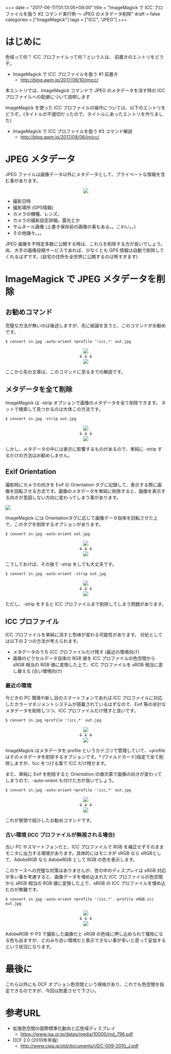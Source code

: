 +++
date = "2017-06-11T01:13:05+09:00"
title = "ImageMagick で ICC プロファイルを扱う #2 コマンド実行例 〜  JPEG のメタデータ削除"
draft = false
categories = ["ImageMagick"]
tags = ["ICC", "JPEG"]
+++

# はじめに

色域って何？ ICC プロファイルって何？という人は、 前置きのエントリをどうぞ。

-  ImageMagick で ICC プロファイルを扱う #1 前置き
   - http://blog.awm.jp/2017/06/10/imicc/

本エントリでは、ImageMagick コマンドで JPEG のメタデータを消す時の ICC プロファイルへの配慮について説明します

ImageMagick を使った ICC プロファイルの操作については、以下のエントリをどうぞ。(タイトルが不適切だったので、タイトルにあったエントリを作りました)

-  ImageMagick で ICC プロファイルを扱う #3 コマンド解説
   - http://blog.awm.jp/2017/08/06/imicc/

# JPEG メタデータ

JPEG ファイルは画像データ以外にメタデータとして、プライベートな情報を含む事があります。

<center> <img src="../fig1.png" /> </center>

- 撮影日時
- 撮影場所 (GPS情報)
- カメラの機種、レンズ。
- カメラの撮影設定詳細。露光とか
- サムネール画像 (上書き保存前の画像の事もある。。こわい。。)
- その他諸々。。。

JPEG 画像を不特定多数に公開する時は、これらを削除する方が良いでしょう。
尚、大手の画像投稿サービスであれば、少なくとも GPS 情報は自動で削除してくれるはずです。(自宅の住所を全世界に公開するのは怖すぎます)

# ImageMagick で JPEG メタデータを削除

## お勧めコマンド

完璧な方法が無いのは後述しますが、先に結論を言うと、このコマンドがお勧めです。

```
$ convert in.jpg -auto-orient +profile '!icc,*' out.jpg
```

<center>
  <img src="../fig2.png" /> <br />
  ↓ ↓ ↓ <br>
  <img src="../fig3-final.png" />
</center>

ここから先の文章は、このコマンドに至るまでの解説です。

## メタデータを全て削除

ImageMagick は -strip オプションで画像のメタデータを全て削除できます。
ネットで検索して見つかるのは大体この方法です。

```
$ convert in.jpg -strip out.jpg
```

<center>
  <img src="../fig2.png" /> <br />
  ↓ ↓ ↓ <br>
  <img src="../fig4-strip.png" />
</center>

しかし、メタデータの中には表示に影響するものがあるので、単純に -strip するだけの方法はお勧めしません。

## Exif Orientation

撮影時にカメラの向きを Exif の Orientation タグに記録して、表示する際に画像を回転させる方式です。画像のメタデータを単純に削除すると、画像を表示する向きが意図しない方向に変わってしまう事があります。

<img src="../digicame2.png">

ImageMagick には Orientationタグに応じて画像データ自体を回転させた上で、このタグを削除するオプションがあります。

```
$ convert in.jpg -auto-orient out.jpg
```
<center>
  <img src="../fig2.png" /> <br />
  ↓ ↓ ↓ <br>
  <img src="../fig5.2-auto-orient.png" />
</center>

こうしておけば、その後で -strip をしても大丈夫です。

```
$ convert in.jpg -auto-orient -strip out.jpg
```

<center>
  <img src="../fig2.png" /> <br />
  ↓ ↓ ↓ <br>
  <img src="../fig5-auto-orient.png" />
</center>

ただし、-strip をすると ICC プロファイルまで削除してしまう問題があります。

## ICC プロファイル

ICC プロファイルを単純に消すと色味が変わる可能性があります。
対処としては以下の２つの方法が考えられます。

- メタデータのうち ICC プロファイルだけ残す (最近の環境向け)
- 画像のピクセルデータ自体の RGB 値を ICC プロファイルの色空間から sRGB 相当の RGB 値に変換した上で、ICC プロファイルを sRGB 相当に差し替える (古い環境向け)

### 最近の環境

今どきの PC 環境や新し目のスマートフォンであれば ICC プロファイルに対応したカラーマネジメントシステムが搭載されているはずなので、Exif 等の余計なメタデータを削除しつつ、ICC プロファイルだけ残すと良いです。

```
$ convert in.jpg +profile '!icc,*' out.jpg
```
<center>
  <img src="../fig2.png" /> <br />
  ↓ ↓ ↓ <br>
  <img src="../fig3.2-prefinal.png" />
</center>

ImageMagick はメタデータを profile というカテゴリで管理していて、+profile はそのメタデータを削除するオプションです。* (ワイルドカード)指定で全て削除しますが、!icc をつける事で ICC だけ残せます。

また、単純に Exif を削除すると Orientation の値次第で画像の向きが変わってしまうので、-auto-orient も付けた方が良いでしょう。

```
$ convert in.jpg -auto-orient +profile '!icc,*' out.jpg
```
<center>
  <img src="../fig2.png" /> <br />
  ↓ ↓ ↓ <br>
  <img src="../fig3-final.png" />
</center>

これが冒頭で紹介したお勧めコマンドです。

### 古い環境 (ICC プロファイルが無視される場合)

古い PC やスマートフォンだと、ICC プロファイルで RGB を補正せずそのままモニタに出力する環境があります。具体的にはモニタが sRGB なら sRGBとして、AdobeRGB なら AdobeRGB として RGB の色を表示します。

このケースへの完璧な対策はありませんが、世の中のディスプレイは sRGB 対応が多い事を考慮すると、画像データを埋め込まれた ICC プロファイルの色空間から sRGB 相当の RGB 値に変換した上で、sRGB の ICC プロファイルを埋め込むのが無難です。

```
$ convert in.jpg -auto-orient +profile '!icc,*' -profile sRGB.icc out.jpg
```
<center>
  <img src="../fig2.png" /> <br />
  ↓ ↓ ↓ <br>
  <img src="../fig6-auto-orient-srgb.png" />
</center>

AdobeRGB  や P3 で撮影した画像だと sRGB の色域に押し込められて犠牲になる色も出ますが、どのみち古い環境だと表示できない事が多いと思って妥協するという状況になります。

# 最後に

これら以外にも DCF オプション色空間という規格があり、これでも色空間を指定できるのですが、今回は割愛させて下さい。

# 参考URL

- 拡張色空間の国際標準化動向と広色域ディスプレイ
   - https://www.jsa.or.jp/datas/media/10000/md_796.pdf
- DCF 2.0 (2010年年版)
   - http://www.cipa.jp/std/documents/j/DC-009-2010_J.pdf
